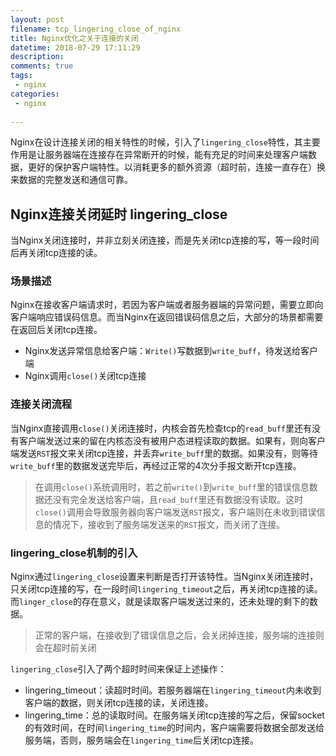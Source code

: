 ```yaml
---
layout: post
filename: tcp_lingering_close_of_nginx
title: Nginx优化之关于连接的关闭 
datetime: 2018-07-29 17:11:29
description: 
comments: true
tags:
 - nginx
categories:
 - nginx
 
---
```


Nginx在设计连接关闭的相关特性的时候，引入了`lingering_close`特性，其主要作用是让服务器端在连接存在异常断开的时候，能有充足的时间来处理客户端数据，更好的保护客户端特性。以消耗更多的额外资源（超时前，连接一直存在）换来数据的完整发送和通信可靠。
<!-- more -->

## Nginx连接关闭延时 lingering_close
当Nginx关闭连接时，并非立刻关闭连接，而是先关闭tcp连接的写，等一段时间后再关闭tcp连接的读。
### 场景描述
Nginx在接收客户端请求时，若因为客户端或者服务器端的异常问题，需要立即向客户端响应错误码信息。而当Nginx在返回错误码信息之后，大部分的场景都需要在返回后关闭tcp连接。
 - Nginx发送异常信息给客户端：`Write()`写数据到`write_buff`，待发送给客户端
 - Nginx调用`close()`关闭tcp连接
 

### 连接关闭流程
当Nginx直接调用`close()`关闭连接时，内核会首先检查tcp的`read_buff`里还有没有客户端发送过来的留在内核态没有被用户态进程读取的数据。如果有，则向客户端发送`RST`报文来关闭tcp连接，并丢弃`write_buff`里的数据。如果没有，则等待`write_buff`里的数据发送完毕后，再经过正常的4次分手报文断开tcp连接。

>在调用`close()`系统调用时，若之前`write()`到`write_buff`里的错误信息数据还没有完全发送给客户端，且`read_buff`里还有数据没有读取。这时`close()`调用会导致服务器向客户端发送`RST`报文，客户端则在未收到错误信息的情况下，接收到了服务端发送来的`RST`报文，而关闭了连接。

### lingering_close机制的引入
Nginx通过`lingering_close`设置来判断是否打开该特性。当Nginx关闭连接时，只关闭tcp连接的写，在一段时间`lingering_timeout`之后，再关闭tcp连接的读。而`linger_close`的存在意义，就是读取客户端发送过来的，还未处理的剩下的数据。

> 正常的客户端，在接收到了错误信息之后，会关闭掉连接，服务端的连接则会在超时前关闭

`lingering_close`引入了两个超时时间来保证上述操作：
 - lingering_timeout：读超时时间。若服务器端在`lingering_timeout`内未收到客户端的数据，则关闭tcp连接的读，关闭连接。
 - lingering_time：总的读取时间。在服务端关闭tcp连接的写之后，保留socket的有效时间，在时间`lingering_time`的时间内，客户端需要将数据全部发送给服务端，否则，服务端会在`lingering_time`后关闭tcp连接。
 

 









